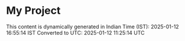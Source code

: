 # My Project

This content is dynamically generated in Indian Time (IST): 2025-01-12 16:55:14 IST
Converted to UTC: 2025-01-12 11:25:14 UTC
